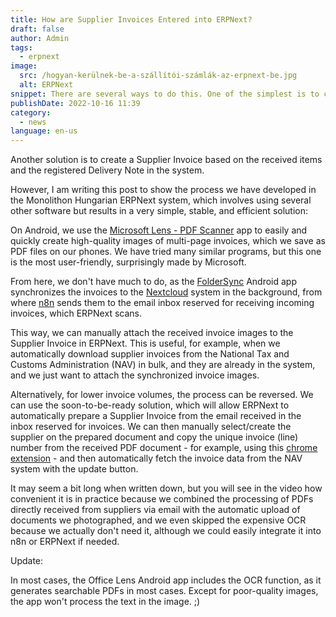 ```yaml
---
title: How are Supplier Invoices Entered into ERPNext?
draft: false
author: Admin
tags:
  - erpnext
image:
  src: /hogyan-kerülnek-be-a-szállítói-számlák-az-erpnext-be.jpg
  alt: ERPNext
snippet: There are several ways to do this. One of the simplest is to create a Purchase Invoice from a Purchase Order in the system.
publishDate: 2022-10-16 11:39
category:
  - news
language: en-us
---
```


Another solution is to create a Supplier Invoice based on the received items and the registered Delivery Note in the system.

However, I am writing this post to show the process we have developed in the Monolithon Hungarian ERPNext system, which involves using several other software but results in a very simple, stable, and efficient solution:

On Android, we use the [Microsoft Lens - PDF Scanner](https://play.google.com/store/apps/details?id=com.microsoft.office.officelens&hl=en&gl=US) app to easily and quickly create high-quality images of multi-page invoices, which we save as PDF files on our phones. We have tried many similar programs, but this one is the most user-friendly, surprisingly made by Microsoft.

From here, we don't have much to do, as the [FolderSync](https://play.google.com/store/apps/details?id=com.microsoft.office.officelens&hl=en&gl=US) Android app synchronizes the invoices to the [Nextcloud](https://nextcloud.com/) system in the background, from where [n8n](https://n8n.io/cloud?ref=monolithon&utm_source=affiliate) sends them to the email inbox reserved for receiving incoming invoices, which ERPNext scans.

This way, we can manually attach the received invoice images to the Supplier Invoice in ERPNext. This is useful, for example, when we automatically download supplier invoices from the National Tax and Customs Administration (NAV) in bulk, and they are already in the system, and we just want to attach the synchronized invoice images.

Alternatively, for lower invoice volumes, the process can be reversed. We can use the soon-to-be-ready solution, which will allow ERPNext to automatically prepare a Supplier Invoice from the email received in the inbox reserved for invoices. We can then manually select/create the supplier on the prepared document and copy the unique invoice (line) number from the received PDF document - for example, using this [chrome extension](https://chrome.google.com/webstore/detail/copyfish-%F0%9F%90%9F-free-ocr-soft/eenjdnjldapjajjofmldgmkjaienebbj) - and then automatically fetch the invoice data from the NAV system with the update button.

It may seem a bit long when written down, but you will see in the video how convenient it is in practice because we combined the processing of PDFs directly received from suppliers via email with the automatic upload of documents we photographed, and we even skipped the expensive OCR because we actually don't need it, although we could easily integrate it into n8n or ERPNext if needed.

Update:

In most cases, the Office Lens Android app includes the OCR function, as it generates searchable PDFs in most cases. Except for poor-quality images, the app won't process the text in the image. ;)
